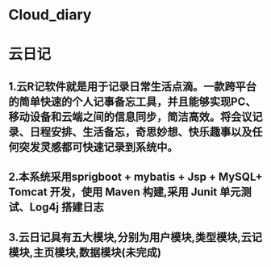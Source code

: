 # Cloud_diary
# 云日记

## 1.云R记软件就是用于记录日常生活点滴。一款跨平台的简单快速的个人记事备忘工具，并且能够实现PC、移动设备和云端之间的信息同步，简洁高效。将会议记录、日程安排、生活备忘，奇思妙想、快乐趣事以及任何突发灵感都可快速记录到系统中。

## 2.本系统采用sprigboot + mybatis + Jsp + MySQL+ Tomcat 开发，使用 Maven 构建,采用 Junit 单元测试、Log4j 搭建日志

## 3.云日记具有五大模块,分别为**用户模块**,**类型模块**,**云记模块**,**主页模块**,数据模块(未完成)  


